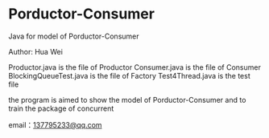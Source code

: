 Porductor-Consumer
==================

Java for model of Porductor-Consumer

Author: Hua Wei

Productor.java                is the file of Productor
Consumer.java                 is the file of Consumer
BlockingQueueTest.java        is the file of Factory
Test4Thread.java              is the test file


the program is aimed to show the model of Porductor-Consumer 
and to train the package of concurrent

email：137795233@qq.com
